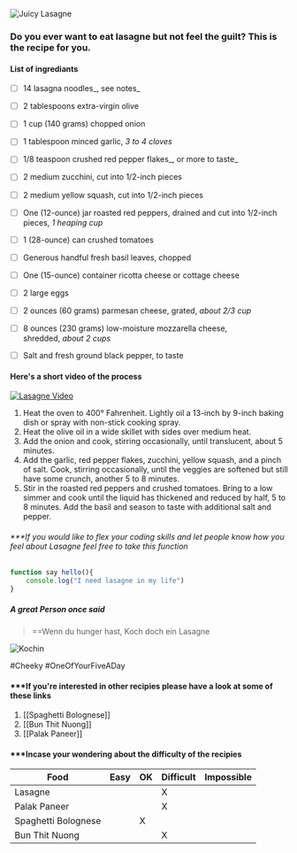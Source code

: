 ![Juicy Lasagne](https://www.inspiredtaste.net/wp-content/uploads/2016/10/Easy-Vegetable-Lasagna-Recipe-1200.jpg)

### Do you ever want to eat lasagne but not feel the guilt? This is the recipe for you.

#### List of ingrediants 

- [ ] 14 lasagna noodles_, see notes_
- [ ] 2 tablespoons extra-virgin olive 
- [ ] 1 cup (140 grams) chopped onion
- [ ] 1 tablespoon minced garlic, _3 to 4 cloves_
- [ ] 1/8 teaspoon crushed red pepper flakes_, or more to taste_
- [ ] 2 medium zucchini, cut into 1/2-inch pieces
- [ ] 2 medium yellow squash, cut into 1/2-inch pieces
- [ ] One (12-ounce) jar roasted red peppers, drained and cut into 1/2-inch pieces, _1 heaping cup_
- [ ] 1 (28-ounce) can crushed tomatoes
- [ ] Generous handful fresh basil leaves, chopped
- [ ] One (15-ounce) container ricotta cheese or cottage cheese
- [ ] 2 large eggs
- [ ] 2 ounces (60 grams) parmesan cheese, grated, _about 2/3 cup_
- [ ] 8 ounces (230 grams) low-moisture mozzarella cheese, shredded, _about 2 cups_
- [ ] Salt and fresh ground black pepper, to taste


#### Here's a short video of the process 

[![Lasagne Video](https://img.youtube.com/vi/rTvEGL6hPz0/0.jpg)](https://www.youtube.com/watch?v=rTvEGL6hPz0&t)

1. Heat the oven to 400° Fahrenheit. Lightly oil a 13-inch by 9-inch baking dish or spray with non-stick cooking spray.
2. Heat the olive oil in a wide skillet with sides over medium heat.
3. Add the onion and cook, stirring occasionally, until translucent, about 5 minutes.
4. Add the garlic, red pepper flakes, zucchini, yellow squash, and a pinch of salt. Cook, stirring occasionally, until the veggies are softened but still have some crunch, another 5 to 8 minutes.
5. Stir in the roasted red peppers and crushed tomatoes. Bring to a low simmer and cook until the liquid has thickened and reduced by half, 5 to 8 minutes. Add the basil and season to taste with additional salt and pepper.

###### ***If you would like to flex your coding skills and let people know how you feel about Lasagne feel free to take this function

```js
function say hello(){
	console.log("I need lasagne in my life")
}
```


##### A great Person once said 
> ==Wenn du hunger hast, Koch doch ein Lasagne

![Kochin](https://encrypted-tbn0.gstatic.com/images?q=tbn:ANd9GcRKBinAow-gvF3z6mM4WduMHjWbMdybdkRi9g&usqp=CAU)

#Cheeky #OneOfYourFiveADay

#### ***If you're interested in other recipies please have a look at some of these links 

1. [[Spaghetti Bolognese]]
2. [[Bun Thit Nuong]]
3. [[Palak Paneer]]


#### ***Incase your wondering about the difficulty of the recipies 

| Food  | Easy  |  OK | Difficult  |  Impossible |
|---|---|---|---|---|
| Lasagne   |   |   |  X |   |
| Palak Paneer |   |   | X  |   |
| Spaghetti Bolognese |   |  X |   |   |
| Bun Thit Nuong |   |   |X|   |



